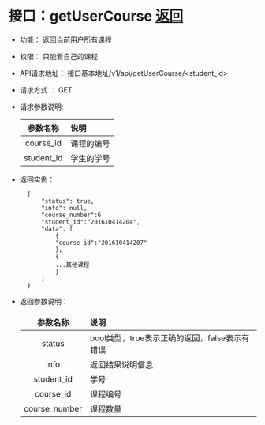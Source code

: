 <!-- markdownlint-disable MD033-->
<!-- 禁止MD033类型的警告 https://www.npmjs.com/package/markdownlint -->

# 接口：getUserCourse  [返回](../README.md)

- 功能：
    返回当前用户所有课程
    
- 权限：
    只能看自己的课程
    
- API请求地址： 
    接口基本地址/v1/api/getUserCourse/<student_id>

- 请求方式 ：
    GET

- 请求参数说明:        

  |参数名称|说明|
  |:---------:|:--------------------------------------------------------|      
  |course_id|课程的编号|
  |student_id|学生的学号|
    
- 返回实例：

        {         
            "status": true,
            "info": null,    
            "course_number":6
            "student_id":"201610414204",      
            "data": [
                {
                "course_id":"201610414207"
                }, 
                {
                ...其他课程
                }
            ] 
        }
 
- 返回参数说明：    
 
  |参数名称|说明|
  |:---------:|:--------------------------------------------------------|      
  |status|bool类型，true表示正确的返回，false表示有错误|
  |info|返回结果说明信息|
  |student_id|学号|
  |course_id|课程编号|
  |course_number|课程数量|




